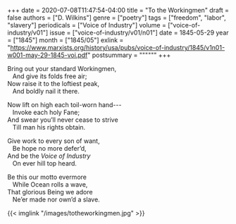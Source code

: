 +++
date = 2020-07-08T11:47:54-04:00
title = "To the Workingmen"
draft = false
authors = ["D. Wilkins"]
genre = ["poetry"]
tags = ["freedom", "labor", "slavery"]
periodicals = ["Voice of Industry"]
volume = ["voice-of-industry/v01"]
issue = ["voice-of-industry/v01/n01"]
date = 1845-05-29
year = ["1845"]
month = ["1845/05"]
exlink = "https://www.marxists.org/history/usa/pubs/voice-of-industry/1845/v1n01-w001-may-29-1845-voi.pdf"
postsummary = """"""
+++

Bring out your standard Workingmen,\
&nbsp; &nbsp;And give its folds free air;\
Now raise it to the loftiest peak,\
&nbsp; &nbsp;And boldly nail it there.<!--more-->

Now lift on high each toil-worn hand---\
&nbsp; &nbsp;Invoke each holy Fane;\
And swear you’ll never cease to strive\
&nbsp; &nbsp;Till man his rights obtain.

Give work to every son of want,\
&nbsp; &nbsp;Be hope no more defer’d,\
And be the *Voice of Industry*\
&nbsp; &nbsp;On ever hill top heard.

Be this our motto evermore\
&nbsp; &nbsp;While Ocean rolls a wave,\
That glorious Being we adore\
&nbsp; &nbsp;Ne’er made nor own’d a slave.

{{< imglink "/images/totheworkingmen.jpg" >}}
